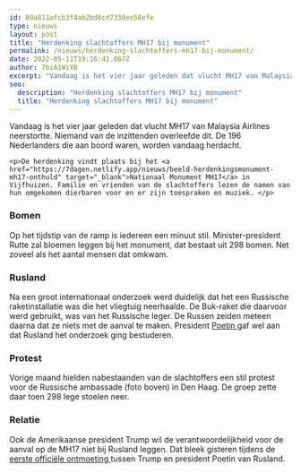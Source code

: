 ```yaml
---
id: 89a811afcb3f4ab2bd6cd7330ee58efe
type: nieuws
layout: post
title: "Herdenking slachtoffers MH17 bij monument"
permalink: /nieuws/herdenking-slachtoffers-mh17-bij-monument/
date: 2022-05-11T19:16:41.067Z
author: 7biA1WiYB
excerpt: "Vandaag is het vier jaar geleden dat vlucht MH17 van Malaysia Airlines neerstortte. Niemand van de inzittenden overleefde dit. De 196 Nederlanders die aan boord waren, worden vandaag herdacht.  "
seo:
  description: "Herdenking slachtoffers MH17 bij monument"
  title: "Herdenking slachtoffers MH17 bij monument"
---
```

Vandaag is het vier jaar geleden dat vlucht MH17 van Malaysia Airlines neerstortte. Niemand van de inzittenden overleefde dit. De 196 Nederlanders die aan boord waren, worden vandaag herdacht.  

    <p>De herdenking vindt plaats bij het <a href="https://7dagen.netlify.app/nieuws/beeld-herdenkingsmonument-mh17-onthuld" target="_blank">Nationaal Monument MH17</a> in Vijfhuizen. Familie en vrienden van de slachtoffers lezen de namen van hun omgekomen dierbaren voor en er zijn toespraken en muziek. </p>
<h3>Bomen</h3>
<p>Op het tijdstip van de ramp is iedereen een minuut stil. Minister-president Rutte zal bloemen leggen bij het monument, dat bestaat uit 298 bomen. Net zoveel als het aantal mensen dat omkwam.</p>
<h3>Rusland</h3>
<p>Na een groot internationaal onderzoek werd duidelijk dat het een Russische raketinstallatie was die het vliegtuig neerhaalde. De Buk-raket die daarvoor werd gebruikt, was van het Russische leger. De Russen zeiden meteen daarna dat ze niets met de aanval te maken. President <a href="https://nos.nl/artikel/2233335-rusland-blijft-betrokkenheid-mh17-ramp-ontkennen.html" target="_blank">Poetin </a>gaf wel aan dat Rusland het onderzoek ging bestuderen.</p>
<h3>Protest</h3>
<p>Vorige maand hielden nabestaanden van de slachtoffers een stil protest voor de Russische ambassade (foto boven) in Den Haag. De groep zette daar toen 298 lege stoelen neer. </p>
<h3>Relatie</h3>
<p>Ook de Amerikaanse president Trump wil de verantwoordelijkheid voor de aanval op de MH17 niet bij Rusland leggen. Dat bleek gisteren tijdens de <a href="https://7dagen.netlify.app/nieuws/felle-kritiek-op-trump-na-ontmoeting-met-poetin" target="_blank">eerste officiële ontmoeting </a>tussen Trump en president Poetin van Rusland. </p>  
